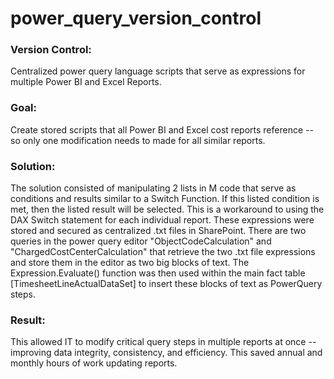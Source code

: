 # power_query_version_control


### Version Control:
  Centralized power query language scripts that serve as expressions for multiple Power BI and Excel Reports.

### Goal: 
  Create stored scripts that all Power BI and Excel cost reports reference -- so only one modification needs to made for all similar reports. 

### Solution:
  The solution consisted of manipulating 2 lists in M code that serve as conditions and results similar to a Switch Function. If this listed condition is met, then the listed result will be selected. This is a workaround to using the DAX Switch statement for each individual report. These expressions were stored and secured as centralized .txt files in SharePoint. There are two queries in the power query editor "ObjectCodeCalculation" and "ChargedCostCenterCalculation" that retrieve the two .txt file expressions and store them in the editor as two big blocks of text. The Expression.Evaluate() function was then used within the main fact table [TimesheetLineActualDataSet] to insert these blocks of text as PowerQuery steps.

### Result:
  This allowed IT to modify critical query steps in multiple reports at once -- improving data integrity, consistency, and efficiency. This saved annual and monthly hours of work updating reports.
